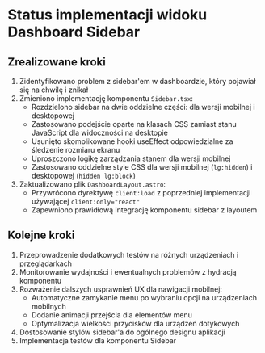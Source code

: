 # Status implementacji widoku Dashboard Sidebar

## Zrealizowane kroki

1. Zidentyfikowano problem z sidebar'em w dashboardzie, który pojawiał się na chwilę i znikał
2. Zmieniono implementację komponentu `Sidebar.tsx`:
   - Rozdzielono sidebar na dwie oddzielne części: dla wersji mobilnej i desktopowej
   - Zastosowano podejście oparte na klasach CSS zamiast stanu JavaScript dla widoczności na desktopie
   - Usunięto skomplikowane hooki useEffect odpowiedzialne za śledzenie rozmiaru ekranu
   - Uproszczono logikę zarządzania stanem dla wersji mobilnej
   - Zastosowano oddzielne style CSS dla wersji mobilnej (`lg:hidden`) i desktopowej (`hidden lg:block`)
3. Zaktualizowano plik `DashboardLayout.astro`:
   - Przywrócono dyrektywę `client:load` z poprzedniej implementacji używającej `client:only="react"`
   - Zapewniono prawidłową integrację komponentu sidebar z layoutem

## Kolejne kroki

1. Przeprowadzenie dodatkowych testów na różnych urządzeniach i przeglądarkach
2. Monitorowanie wydajności i ewentualnych problemów z hydracją komponentu
3. Rozważenie dalszych usprawnień UX dla nawigacji mobilnej:
   - Automatyczne zamykanie menu po wybraniu opcji na urządzeniach mobilnych
   - Dodanie animacji przejścia dla elementów menu
   - Optymalizacja wielkości przycisków dla urządzeń dotykowych
4. Dostosowanie stylów sidebar'a do ogólnego designu aplikacji
5. Implementacja testów dla komponentu Sidebar
